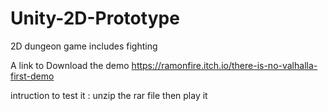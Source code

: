 # Unity-2D-Prototype
 2D dungeon  game includes fighting 
 
 A link to Download the demo
https://ramonfire.itch.io/there-is-no-valhalla-first-demo


intruction to test it :
unzip the rar file 
then play it



